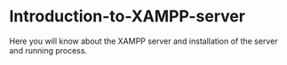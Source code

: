 # Introduction-to-XAMPP-server
Here you will know about the XAMPP server and installation of the server and running process.
